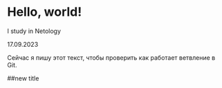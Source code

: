 # Hello, world!

I study in Netology

17.09.2023

Сейчас я пишу этот текст, чтобы проверить как работает ветвление в Git.

##new title